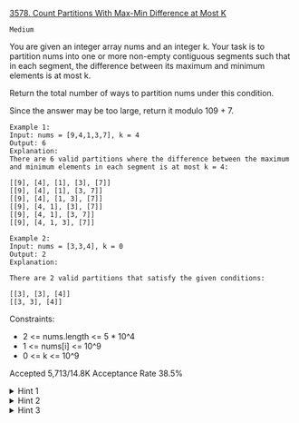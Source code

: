 [3578. Count Partitions With Max-Min Difference at Most K](https://leetcode.com/problems/count-partitions-with-max-min-difference-at-most-k/)

`Medium`

You are given an integer array nums and an integer k. Your task is to partition nums into one or more non-empty contiguous segments such that in each segment, the difference between its maximum and minimum elements is at most k.

Return the total number of ways to partition nums under this condition.

Since the answer may be too large, return it modulo 109 + 7.

```
Example 1:
Input: nums = [9,4,1,3,7], k = 4
Output: 6
Explanation:
There are 6 valid partitions where the difference between the maximum and minimum elements in each segment is at most k = 4:

[[9], [4], [1], [3], [7]]
[[9], [4], [1], [3, 7]]
[[9], [4], [1, 3], [7]]
[[9], [4, 1], [3], [7]]
[[9], [4, 1], [3, 7]]
[[9], [4, 1, 3], [7]]

Example 2:
Input: nums = [3,3,4], k = 0
Output: 2
Explanation:

There are 2 valid partitions that satisfy the given conditions:

[[3], [3], [4]]
[[3, 3], [4]]
```

Constraints:

- 2 <= nums.length <= 5 * 10^4
- 1 <= nums[i] <= 10^9
- 0 <= k <= 10^9

Accepted
5,713/14.8K
Acceptance Rate
38.5%

<details>
<summary>Hint 1</summary>

Use dynamic programming.

</details>
<details>
<summary>Hint 2</summary>

Let dp[idx] be the count of ways to partition the array with the last partition ending at index idx.

</details>
<details>
<summary>Hint 3</summary>

Try using a sliding window; we can track the minimum and maximum in the window using deques.

</details>
